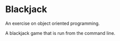 # Blackjack 

An exercise on object oriented programming.

A blackjack game that is run from the command line.
 
